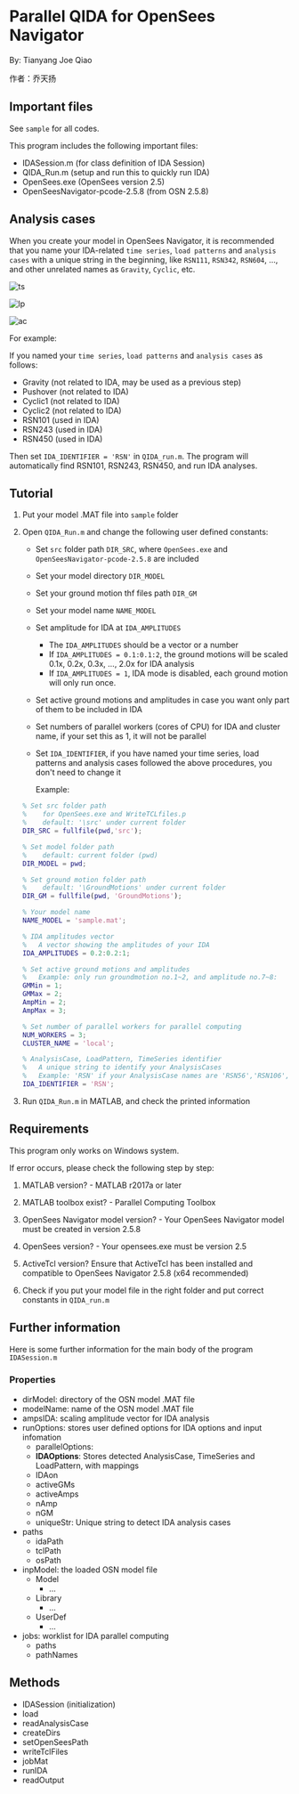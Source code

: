 # Parallel QIDA for OpenSees Navigator

By: Tianyang Joe Qiao 

作者：乔天扬


## Important files

See `sample` for all codes.

This program includes the following important files:

- IDASession.m      (for class definition of IDA Session)
- QIDA_Run.m        (setup and run this to quickly run IDA)
- OpenSees.exe      (OpenSees version 2.5)
- OpenSeesNavigator-pcode-2.5.8    (from OSN 2.5.8)



## Analysis cases

When you create your model in OpenSees Navigator, it is recommended that you name your IDA-related `time series`, `load patterns` and `analysis cases` with a unique string in the beginning, like `RSN111`, `RSN342`, `RSN604`, ..., and other unrelated names as `Gravity`, `Cyclic`, etc.

![ts](https://github.com/qiaotyqiaoty/Parallel-QIDA/blob/master/fig/ts-1.png)

![lp](https://github.com/qiaotyqiaoty/Parallel-QIDA/blob/master/fig/lp-1.png)

![ac](https://github.com/qiaotyqiaoty/Parallel-QIDA/blob/master/fig/ac-1.png)


For example:

If you named your `time series`, `load patterns` and `analysis cases` as follows:

- Gravity    (not related to IDA, may be used as a previous step)
- Pushover    (not related to IDA)
- Cyclic1    (not related to IDA)
- Cyclic2    (not related to IDA)
- RSN101       (used in IDA)
- RSN243       (used in IDA)
- RSN450       (used in IDA)


Then set `IDA_IDENTIFIER = 'RSN'` in `QIDA_run.m`. The program will automatically find RSN101, RSN243, RSN450, and run IDA analyses.



## Tutorial

1. Put your model .MAT file into `sample` folder

2. Open `QIDA_Run.m` and change the following user defined constants:

   - Set `src` folder path `DIR_SRC`, where `OpenSees.exe` and `OpenSeesNavigator-pcode-2.5.8` are included
   - Set your model directory `DIR_MODEL`
   - Set your ground motion thf files path `DIR_GM`
   - Set your model name `NAME_MODEL`
   - Set amplitude for IDA at `IDA_AMPLITUDES`
     - The `IDA_AMPLITUDES` should be a vector or a number
     - If `IDA_AMPLITUDES = 0.1:0.1:2`, the ground motions will be scaled 0.1x, 0.2x, 0.3x, ..., 2.0x for IDA analysis
     - If `IDA_AMPLITUDES = 1`, IDA mode is disabled, each ground motion will only run once.
   - Set active ground motions and amplitudes in case you want only part of them to be included in IDA
   - Set numbers of parallel workers (cores of CPU) for IDA and cluster name, if your set this as 1, it will not be parallel
   - Set `IDA_IDENTIFIER`, if you have named your time series, load patterns and analysis cases followed the above procedures, you don't need to change it
     
     Example:

   ```matlab
   % Set src folder path
   %    for OpenSees.exe and WriteTCLfiles.p
   %    default: '\src' under current folder
   DIR_SRC = fullfile(pwd,'src');

   % Set model folder path
   %    default: current folder (pwd)
   DIR_MODEL = pwd;

   % Set ground motion folder path
   %    default: '\GroundMotions' under current folder
   DIR_GM = fullfile(pwd, 'GroundMotions');

   % Your model name
   NAME_MODEL = 'sample.mat';

   % IDA amplitudes vector
   %   A vector showing the amplitudes of your IDA
   IDA_AMPLITUDES = 0.2:0.2:1;

   % Set active ground motions and amplitudes
   %   Example: only run groundmotion no.1~2, and amplitude no.7~8:
   GMMin = 1;
   GMMax = 2;
   AmpMin = 2;
   AmpMax = 3;

   % Set number of parallel workers for parallel computing
   NUM_WORKERS = 3;
   CLUSTER_NAME = 'local';

   % AnalysisCase, LoadPattern, TimeSeries identifier
   %   A unique string to identify your AnalysisCases
   %   Example: 'RSN' if your AnalysisCase names are 'RSN56','RSN106', ...
   IDA_IDENTIFIER = 'RSN';
   ```

2. Run `QIDA_Run.m` in MATLAB, and check the printed information



## Requirements

This program only works on Windows system.

If error occurs, please check the following step by step:

1. MATLAB version? - MATLAB r2017a or later

2. MATLAB toolbox exist? - Parallel Computing Toolbox

3. OpenSees Navigator model version? - Your OpenSees Navigator model must be created in version 2.5.8

4. OpenSees version? - Your opensees.exe must be version 2.5

5. ActiveTcl version? Ensure that ActiveTcl has been installed and compatible to OpenSees Navigator 2.5.8 (x64 recommended)

6. Check if you put your model file in the right folder and put correct constants in `QIDA_run.m`



## Further information

Here is some further information for the main body of the program `IDASession.m`

### Properties

- dirModel:  directory of the OSN model .MAT file
- modelName:  name of the OSN model .MAT file
- ampsIDA: scaling amplitude vector for IDA analysis
- runOptions:  stores user defined options for IDA options and input infomation
  - parallelOptions: 
  - **IDAOptions**:  Stores detected AnalysisCase, TimeSeries and LoadPattern, with mappings
  - IDAon
  - activeGMs
  - activeAmps
  - nAmp
  - nGM
  - uniqueStr:   Unique string to detect IDA analysis cases
- paths
  - idaPath
  - tclPath
  - osPath
- inpModel:   the loaded OSN model file
  - Model
    - ...
  - Library
    - ...
  - UserDef
    - ...
- jobs:   worklist for IDA parallel computing
  - paths
  - pathNames



## Methods

- IDASession (initialization)
- load
- readAnalysisCase
- createDirs
- setOpenSeesPath
- writeTclFiles
- jobMat
- runIDA
- readOutput
